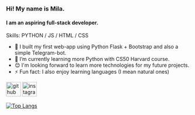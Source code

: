 ### Hi! My name is Mila.
#### I am an aspiring full-stack developer.

Skills: PYTHON / JS / HTML / CSS

- 🔭 I built my first web-app using Python Flask + Bootstrap and also a simple Telegram-bot. 
- 🌱 I’m currently learning more Python with CS50 Harvard course.
- 😊 I'm looking forward to learn more technologies for my future projects.
- ⚡ Fun fact: I also enjoy learning languages (I mean natural ones) 


[<img src='https://cdn.jsdelivr.net/npm/simple-icons@3.0.1/icons/github.svg' alt='github' height='40'>](https://github.com/LiudmilaLV)  [<img src='https://cdn.jsdelivr.net/npm/simple-icons@3.0.1/icons/instagram.svg' alt='instagram' height='40'>](https://www.instagram.com/youyisiya/)  

[![Top Langs](https://github-readme-stats.vercel.app/api/top-langs/?username=LiudmilaLV)](https://github.com/anuraghazra/github-readme-stats)

